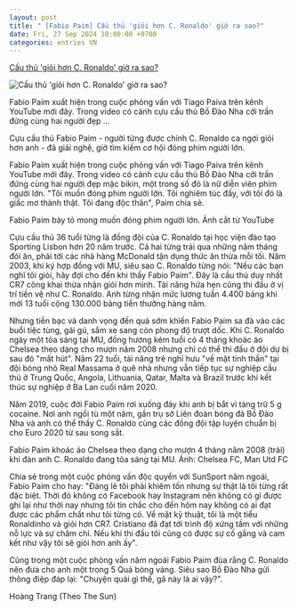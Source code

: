 ```yaml
---
layout: post
title: " [Fabio Paim] Cầu thủ 'giỏi hơn C. Ronaldo' giờ ra sao?"
date: Fri, 27 Sep 2024 10:00:00 +0700
categories: entries VN
---
```

[Cầu thủ 'giỏi hơn C. Ronaldo' giờ ra sao?](https://ngoisao.vnexpress.net/cau-thu-gioi-hon-c-ronaldo-gio-ra-sao-4797334.html)

![Cầu thủ 'giỏi hơn C. Ronaldo' giờ ra sao?](https://vcdn1-ngoisao.vnecdn.net/2024/09/26/untitled16-1727339631-17273397-6641-1711-1727339960.jpg?w=1200&h=0&q=100&dpr=1&fit=crop&s=J7nifRRXhF7Gjc9V6h57CQ)

Fabio Paim xuất hiện trong cuộc phỏng vấn với Tiago Paiva trên kênh YouTube mới đây. Trong video có cảnh cựu cầu thủ Bồ Đào Nha cởi trần đứng cùng hai người đẹp ...

Cựu cầu thủ Fabio Paim - người từng được chính C. Ronaldo ca ngợi giỏi hơn anh - đã giải nghệ, giờ tìm kiếm cơ hội đóng phim người lớn.

Fabio Paim xuất hiện trong cuộc phỏng vấn với Tiago Paiva trên kênh YouTube mới đây. Trong video có cảnh cựu cầu thủ Bồ Đào Nha cởi trần đứng cùng hai người đẹp mặc bikin, một trong số đó là nữ diễn viên phim người lớn. "Tôi muốn đóng phim người lớn. Tôi nghiêm túc đấy, với tôi đó là giấc mơ thành thật. Tôi đang độc thân", Paim chia sẻ.

Fabio Paim bày tỏ mong muốn đóng phim người lớn. Ảnh cắt từ YouTube

Cựu cầu thủ 36 tuổi từng là đồng đội của C. Ronaldo tại học viện đào tạo Sporting Lisbon hơn 20 năm trước. Cả hai từng trải qua những năm tháng đói ăn, phải tới các nhà hàng McDonald tận dụng thức ăn thừa mỗi tối. Năm 2003, khi ký hợp đồng với MU, siêu sao C. Ronaldo từng nói: "Nếu các bạn nghĩ tôi giỏi, hãy đợi cho đến khi thấy Fabio Paim". Đây là cầu thủ duy nhất CR7 công khai thừa nhận giỏi hơn mình. Tài năng hứa hẹn cũng thi đấu ở vị trí tiền vệ như C. Ronaldo. Anh từng nhận mức lương tuần 4.400 bảng khi mới 13 tuổi cộng 130.000 bảng tiền thưởng hàng năm.

Nhưng tiền bạc và danh vọng đến quá sớm khiến Fabio Paim sa đà vào các buổi tiệc tùng, gái gú, sắm xe sang còn phong độ trượt dốc. Khi C. Ronaldo ngày một tỏa sáng tại MU, đồng hương kém tuổi có 4 tháng khoác áo Chelsea theo dạng cho mượn năm 2008 nhưng chỉ có thể thi đấu ở đội dự bị sau đó "mất hút". Năm 22 tuổi, tài năng trẻ nghỉ hưu "về mặt tinh thần" tại đội bóng nhỏ Real Massama ở quê nhà nhưng vẫn tiếp tục sự nghiệp cầu thủ ở Trung Quốc, Angola, Lithuania, Qatar, Malta và Brazil trước khi kết thúc sự nghiệp ở Ba Lan cuối năm 2020.

Năm 2019, cuộc đời Fabio Paim rơi xuống đáy khi anh bị bắt vì tàng trữ 5 g cocaine. Nơi anh ngồi tù một năm, gần trụ sở Liên đoàn bóng đá Bồ Đào Nha và anh có thể thấy C. Ronaldo cùng các đồng đội tập luyện chuẩn bị cho Euro 2020 từ sau song sắt.

Fabio Paim khoác áo Chelsea theo dạng cho mượn 4 tháng năm 2008 (trái) khi đàn anh C. Ronaldo đang tỏa sáng tại MU. Ảnh: Chelsea FC, Man Utd FC

Chia sẻ trong một cuộc phỏng vấn độc quyền với SunSport năm ngoái, Fabio Paim cho hay: "Đáng lẽ tôi phải khiêm tốn nhưng sự thật là tôi từng rất đặc biệt. Thời đó không có Facebook hay Instagram nên không có gì được ghi lại như thời nay nhưng tôi tin chắc cho đến hôm nay không có ai đạt được các phẩm chất như tôi từng có. Về mặt kỹ thuật, tôi là một tiểu Ronaldinho và giỏi hơn CR7. Cristiano đã đạt tới trình độ xứng tầm với những nỗ lực và sự chăm chỉ. Nếu khi thi đấu tôi cũng có được sự cố gắng và cam kết như vậy tôi sẽ giỏi hơn anh ấy".

Cũng trong một cuộc phỏng vấn năm ngoái Fabio Paim đùa rằng C. Ronaldo nên đưa cho anh một trong 5 Quả bóng vàng. Siêu sao Bồ Đào Nha gửi thông điệp đáp lại: "Chuyện quái gì thế, gã này là ai vậy?".

Hoàng Trang (Theo The Sun)

